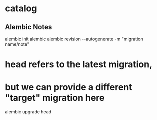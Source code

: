 # catalog

## Alembic Notes
alembic init alembic
alembic revision --autogenerate -m "migration name/note"

# head refers to the latest migration, 
# but we can provide a different "target" migration here
alembic upgrade head